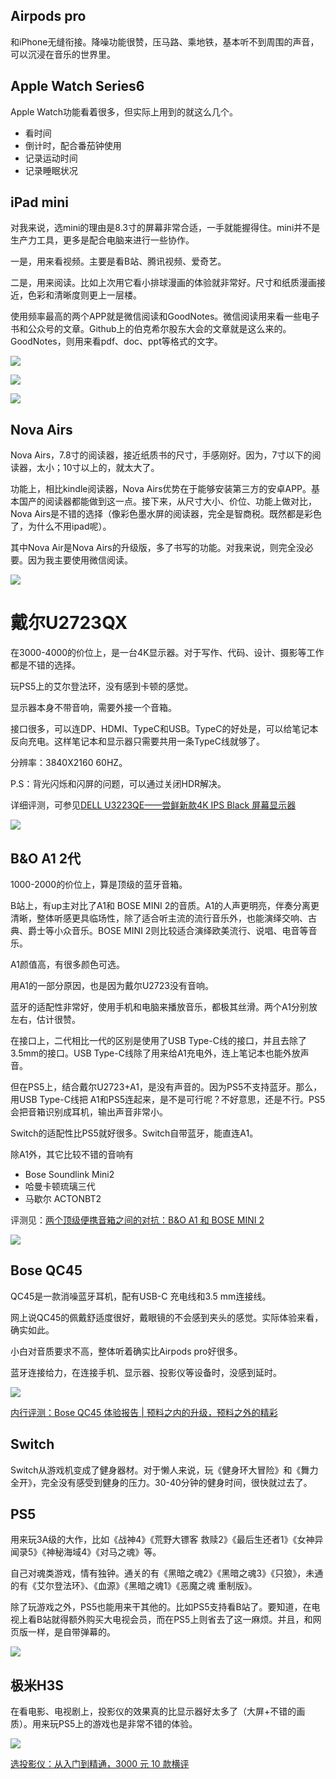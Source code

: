 ## Airpods pro

和iPhone无缝衔接。降噪功能很赞，压马路、乘地铁，基本听不到周围的声音，可以沉浸在音乐的世界里。

## Apple Watch Series6

Apple Watch功能看着很多，但实际上用到的就这么几个。

* 看时间
* 倒计时，配合番茄钟使用
* 记录运动时间
* 记录睡眠状况

## iPad mini

对我来说，选mini的理由是8.3寸的屏幕非常合适，一手就能握得住。mini并不是生产力工具，更多是配合电脑来进行一些协作。

一是，用来看视频。主要是看B站、腾讯视频、爱奇艺。

二是，用来阅读。比如上次用它看小排球漫画的体验就非常好。尺寸和纸质漫画接近，色彩和清晰度则更上一层楼。

使用频率最高的两个APP就是微信阅读和GoodNotes。微信阅读用来看一些电子书和公众号的文章。Github上的伯克希尔股东大会的文章就是这么来的。GoodNotes，则用来看pdf、doc、ppt等格式的文字。

![](https://s2.loli.net/2022/08/16/svilSp4IK2LFBZG.jpg)

![](https://s2.loli.net/2022/08/16/9zTbO3CAYHWfhw6.jpg)

![](https://s2.loli.net/2022/08/16/G7uEdyKVvTF1oMn.jpg)

## Nova Airs

Nova Airs，7.8寸的阅读器，接近纸质书的尺寸，手感刚好。因为，7寸以下的阅读器，太小；10寸以上的，就太大了。

功能上，相比kindle阅读器，Nova Airs优势在于能够安装第三方的安卓APP。基本国产的阅读器都能做到这一点。接下来，从尺寸大小、价位、功能上做对比，Nova Airs是不错的选择（像彩色墨水屏的阅读器，完全是智商税。既然都是彩色了，为什么不用ipad呢）。

其中Nova Air是Nova Airs的升级版，多了书写的功能。对我来说，则完全没必要。因为我主要使用微信阅读。

![](https://s2.loli.net/2022/08/16/D5xTNm91cEVf2nv.jpg)

# 戴尔U2723QX

在3000-4000的价位上，是一台4K显示器。对于写作、代码、设计、摄影等工作都是不错的选择。

玩PS5上的艾尔登法环，没有感到卡顿的感觉。

显示器本身不带音响，需要外接一个音箱。

接口很多，可以连DP、HDMI、TypeC和USB。TypeC的好处是，可以给笔记本反向充电。这样笔记本和显示器只需要共用一条TypeC线就够了。

分辨率：3840X2160 60HZ。

P.S：背光闪烁和闪屏的问题，可以通过关闭HDR解决。

详细评测，可参见[DELL U3223QE——尝鲜新款4K IPS Black 屏幕显示器](https://post.smzdm.com/p/a3dq9w2d/)

![](https://s2.loli.net/2022/08/16/F18kpsJ7NvPU4yX.png)

## B&O A1 2代

1000-2000的价位上，算是顶级的蓝牙音箱。

B站上，有up主对比了A1和 BOSE MINI 2的音质。A1的人声更明亮，伴奏分离更清晰，整体听感更具临场性，除了适合听主流的流行音乐外，也能演绎交响、古典、爵士等小众音乐。BOSE MINI 2则比较适合演绎欧美流行、说唱、电音等音乐。

A1颜值高，有很多颜色可选。

用A1的一部分原因，也是因为戴尔U2723没有音响。

蓝牙的适配性非常好，使用手机和电脑来播放音乐，都极其丝滑。两个A1分别放左右，估计很赞。

在接口上，二代相比一代的区别是使用了USB Type-C线的接口，并且去除了3.5mm的接口。USB Type-C线除了用来给A1充电外，连上笔记本也能外放声音。

但在PS5上，结合戴尔U2723+A1，是没有声音的。因为PS5不支持蓝牙。那么，用USB Type-C线把 A1和PS5连起来，是不是可行呢？不好意思，还是不行。PS5会把音箱识别成耳机，输出声音非常小。

Switch的适配性比PS5就好很多。Switch自带蓝牙，能直连A1。

除A1外，其它比较不错的音响有

* Bose Soundlink Mini2
* 哈曼卡顿琉璃三代
* 马歇尔 ACTONBT2

评测见：[两个顶级便携音箱之间的对抗：B&O A1 和 BOSE MINI 2](https://www.bilibili.com/video/BV1aW41147Fd?spm_id_from=333.337.search-card.all.click&vd_source=48be41d3beaefff0baa2371c3e2895e9)

![](https://s2.loli.net/2022/08/16/dsfMZexQLcwiTJU.webp)

## Bose QC45

QC45是一款消噪蓝牙耳机，配有USB-C 充电线和3.5 mm连接线。

网上说QC45的佩戴舒适度很好，戴眼镜的不会感到夹头的感觉。实际体验来看，确实如此。

小白对音质要求不高，整体听着确实比Airpods pro好很多。

蓝牙连接给力，在连接手机、显示器、投影仪等设备时，没感到延时。

![](https://s2.loli.net/2022/08/16/tdqolucvjzZbNWA.png)

[内行评测：Bose QC45 体验报告 | 预料之内的升级，预料之外的精彩](https://post.smzdm.com/p/a0dmz7v8/)

## Switch

Switch从游戏机变成了健身器材。对于懒人来说，玩《健身环大冒险》和《舞力全开》，完全没有感受到健身的压力。30-40分钟的健身时间，很快就过去了。

## PS5

用来玩3A级的大作，比如《战神4》《荒野大镖客 救赎2》《最后生还者1》《女神异闻录5》《神秘海域4》《对马之魂》等。

自己对魂类游戏，情有独钟。通关的有《黑暗之魂2》《黑暗之魂3》《只狼》，未通的有《艾尔登法环》、《血源》《黑暗之魂1》《恶魔之魂 重制版》。

除了玩游戏之外，PS5也能用来干其他的。比如PS5支持看B站了。要知道，在电视上看B站就得额外购买大电视会员，而在PS5上则省去了这一麻烦。并且，和网页版一样，是自带弹幕的。

![](https://s2.loli.net/2022/08/16/bGd9rVCzPAjlfks.jpg)

## 极米H3S

在看电影、电视剧上，投影仪的效果真的比显示器好太多了（大屏+不错的画质）。用来玩PS5上的游戏也是非常不错的体验。

![](https://s2.loli.net/2022/08/16/IFtgjpYsDZRif1B.jpg)

[选投影仪：从入门到精通，3000 元 10 款横评](https://www.bilibili.com/video/BV13L4y1n7WQ?spm_id_from=333.337.search-card.all.click&vd_source=48be41d3beaefff0baa2371c3e2895e9)
